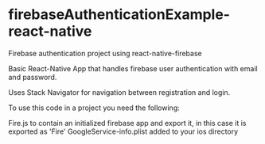 # firebaseAuthenticationExample-react-native
Firebase authentication project using react-native-firebase

Basic React-Native App that handles firebase user authentication with email and password.

Uses Stack Navigator for navigation between registration and login.

To use this code in a project you need the following:

Fire.js to contain an initialized firebase app and export it, in this case it is exported as 'Fire'
GoogleService-info.plist added to your ios directory

 
